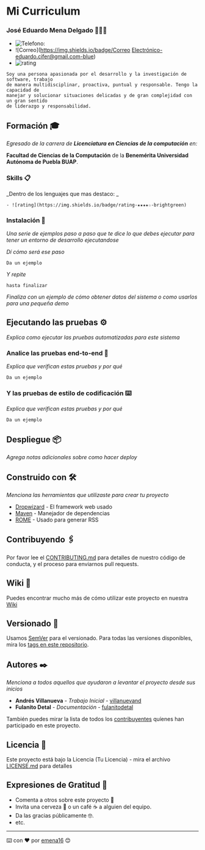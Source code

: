 # Mi Curriculum

### José Eduardo Mena Delgado 👨🏻‍💼
- ![Telefono:](https://img.shields.io/badge/teléfono-2481135123-yellowgreen)
- ![Correo](https://img.shields.io/badge/Correo Electrónico-eduardo.cifer@gmail.com-blue)
- ![rating](https://img.shields.io/badge/Linkedin-https://www.linkedin.com/in/emena16/-brightgreen)
```
Soy una persona apasionada por el desarrollo y la investigación de software, trabajo
de manera multidisciplinar, proactiva, puntual y responsable. Tengo la capacidad de
manejar y solucionar situaciones delicadas y de gran complejidad con un gran sentido
de liderazgo y responsabilidad.
```

## Formación  🎓

_Egresado de la carrera de **Licenciatura en Ciencias de la computación** en:_

**Facultad de Ciencias de la Computación** de la **Benemérita Universidad Autónoma de Puebla BUAP**.


### Skills 📋

_Dentro de los lenguajes que mas destaco: _

```
- ![rating](https://img.shields.io/badge/rating-★★★★☆-brightgreen)
```

### Instalación 🔧

_Una serie de ejemplos paso a paso que te dice lo que debes ejecutar para tener un entorno de desarrollo ejecutandose_

_Dí cómo será ese paso_

```
Da un ejemplo
```

_Y repite_

```
hasta finalizar
```

_Finaliza con un ejemplo de cómo obtener datos del sistema o como usarlos para una pequeña demo_

## Ejecutando las pruebas ⚙️

_Explica como ejecutar las pruebas automatizadas para este sistema_

### Analice las pruebas end-to-end 🔩

_Explica que verifican estas pruebas y por qué_

```
Da un ejemplo
```

### Y las pruebas de estilo de codificación ⌨️

_Explica que verifican estas pruebas y por qué_

```
Da un ejemplo
```

## Despliegue 📦

_Agrega notas adicionales sobre como hacer deploy_

## Construido con 🛠️

_Menciona las herramientas que utilizaste para crear tu proyecto_

* [Dropwizard](http://www.dropwizard.io/1.0.2/docs/) - El framework web usado
* [Maven](https://maven.apache.org/) - Manejador de dependencias
* [ROME](https://rometools.github.io/rome/) - Usado para generar RSS

## Contribuyendo 🖇️

Por favor lee el [CONTRIBUTING.md](https://gist.github.com/villanuevand/xxxxxx) para detalles de nuestro código de conducta, y el proceso para enviarnos pull requests.

## Wiki 📖

Puedes encontrar mucho más de cómo utilizar este proyecto en nuestra [Wiki](https://github.com/tu/proyecto/wiki)

## Versionado 📌

Usamos [SemVer](http://semver.org/) para el versionado. Para todas las versiones disponibles, mira los [tags en este repositorio](https://github.com/tu/proyecto/tags).

## Autores ✒️

_Menciona a todos aquellos que ayudaron a levantar el proyecto desde sus inicios_

* **Andrés Villanueva** - *Trabajo Inicial* - [villanuevand](https://github.com/villanuevand)
* **Fulanito Detal** - *Documentación* - [fulanitodetal](#fulanito-de-tal)

También puedes mirar la lista de todos los [contribuyentes](https://github.com/your/project/contributors) quíenes han participado en este proyecto. 

## Licencia 📄

Este proyecto está bajo la Licencia (Tu Licencia) - mira el archivo [LICENSE.md](LICENSE.md) para detalles

## Expresiones de Gratitud 🎁

* Comenta a otros sobre este proyecto 📢
* Invita una cerveza 🍺 o un café ☕ a alguien del equipo. 
* Da las gracias públicamente 🤓.
* etc.



---
⌨️ con ❤️ por [emena16](https://github.com/emena16) 😊

